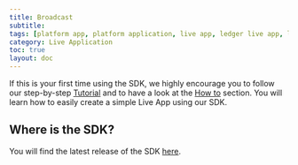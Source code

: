 ```yaml
---
title: Broadcast
subtitle:
tags: [platform app, platform application, live app, ledger live app, live application, SDK]
category: Live Application
toc: true
layout: doc
---
```


If this is your first time using the SDK, we highly encourage you to follow our step-by-step [Tutorial](https://developers.ledger.com/docs/platform-app/tutorial/introduction/) and to have a look at the [How to](https://developers.ledger.com/docs/platform-app/howto/setup/) section. You will learn how to easily create a simple Live App using our SDK.


## Where is the SDK?
You will find the latest release of the SDK [here](https://github.com/LedgerHQ/live-app-sdk/blob/main/docs/reference/modules.md).  